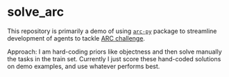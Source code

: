 # solve_arc

This repository is primarily a demo of using [`arc-py`](https://github.com/ikamensh/arc-py) package to streamline development of agents to tackle [ARC challenge](https://github.com/fchollet/ARC).

Approach: I am hard-coding priors like objectness and then solve manually the tasks in the train set. 
Currently I just score these hand-coded solutions on demo examples, and use whatever performs best.
